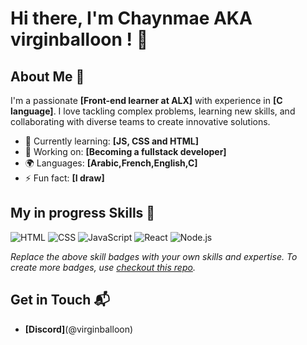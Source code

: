 # Hi there, I'm Chaynmae AKA virginballoon ! 👋


## About Me 🚀

I'm a passionate **[Front-end learner at ALX]** with experience in **[C language]**. I love tackling complex problems, learning new skills, and collaborating with diverse teams to create innovative solutions.

- 🌱 Currently learning: **[JS, CSS and HTML]**
- 🔭 Working on: **[Becoming a fullstack developer]**
- 🌍 Languages: **[Arabic,French,English,C]**
- ⚡ Fun fact: **[I draw]**

## My in progress Skills 🧠

![HTML](https://img.shields.io/badge/-HTML-E34F26?style=flat-square&logo=html5&logoColor=white)
![CSS](https://img.shields.io/badge/-CSS-1572B6?style=flat-square&logo=css3&logoColor=white)
![JavaScript](https://img.shields.io/badge/-JavaScript-F7DF1E?style=flat-square&logo=javascript&logoColor=black)
![React](https://img.shields.io/badge/-React-61DAFB?style=flat-square&logo=react&logoColor=black)
![Node.js](https://img.shields.io/badge/-Node.js-339933?style=flat-square&logo=node.js&logoColor=white)

*Replace the above skill badges with your own skills and expertise. To create more badges, use [checkout this repo](https://github.com/alexandresanlim/Badges4-README.md-Profile).*


## Get in Touch 📬


- **[Discord]**(@virginballoon)


